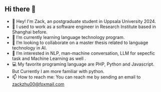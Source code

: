 ## Hi there 👋

<!--
**zhutianning/zhutianning** is a ✨ _special_ ✨ repository because its `README.md` (this file) appears on your GitHub profile.

Here are some ideas to get you started:
-->
- 👋 Hey! I'm Zack, an postgraduate student in Uppsala University 2024.
- 🔭 I used to work as a software engineer in Research Institute based in Shanghai before.
- 🌱 I’m currently learning language technology program.
- 👯 I’m looking to collaborate on a master thesis related to language technology in AI.
- 🤔 I’m interested in NLP, man-machine conversation, LLM for sepecfic task and Machine Learning as well .
- 💻 My favorite programing language are PHP, Python and Javascript. But Currently I am more familiar with python.
- 📫 How to reach me: You can reach me by sending an email to zackzhu00@foxmail.com
